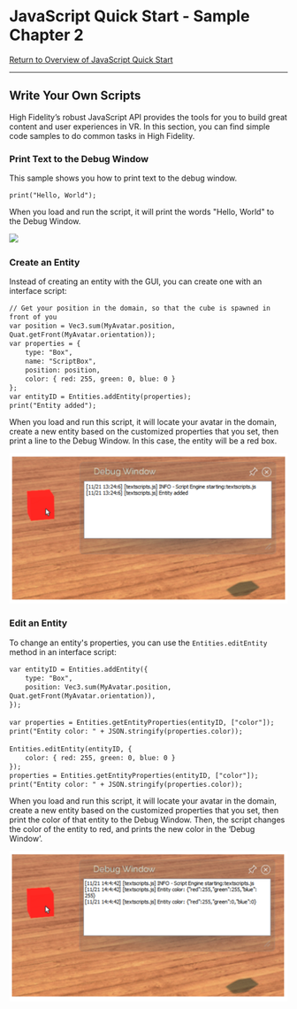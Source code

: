 # JavaScript Quick Start - Sample Chapter 2

[Return to Overview of JavaScript Quick Start](overview.html)

---

## Write Your Own Scripts

High Fidelity’s robust JavaScript API provides the tools for you to build great content and user experiences in VR. In this section, you can find simple code samples to do common tasks in High Fidelity. 

### Print Text to the Debug Window

This sample shows you how to print text to the debug window. 

    print("Hello, World");

When you load and run the script, it will print the words "Hello, World" to the Debug Window.

![](hello-world.png)

### Create an Entity

Instead of creating an entity with the GUI, you can create one with an interface script:

    // Get your position in the domain, so that the cube is spawned in front of you
    var position = Vec3.sum(MyAvatar.position, Quat.getFront(MyAvatar.orientation));
    var properties = {
        type: "Box",
        name: "ScriptBox",
        position: position,
        color: { red: 255, green: 0, blue: 0 }
    };
    var entityID = Entities.addEntity(properties);
    print("Entity added");

When you load and run this script, it will locate your avatar in the domain, create a new entity based on the customized properties that you set, then print a line to the Debug Window. In this case, the entity will be a red box.

![](create.png)

### Edit an Entity

To change an entity's properties, you can use the `Entities.editEntity` method in an interface script:

    var entityID = Entities.addEntity({
        type: "Box",
        position: Vec3.sum(MyAvatar.position, Quat.getFront(MyAvatar.orientation)),
    });

    var properties = Entities.getEntityProperties(entityID, ["color"]);
    print("Entity color: " + JSON.stringify(properties.color));

    Entities.editEntity(entityID, {
        color: { red: 255, green: 0, blue: 0 }
    });
    properties = Entities.getEntityProperties(entityID, ["color"]);
    print("Entity color: " + JSON.stringify(properties.color));

When you load and run this script, it will locate your avatar in the domain, create a new entity based on the customized properties that you set, then print the color of that entity to the Debug Window. Then, the script changes the color of the entity to red, and prints the new color in the ‘Debug Window’.

![](edit.png)
